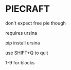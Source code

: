 # PIECRAFT
don't expect free pie though
 
requires ursina

pip install ursina

use SHIFT+Q to quit

1-9 for blocks

